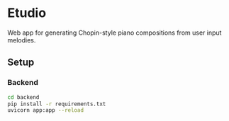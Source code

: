 # Etudio

Web app for generating Chopin-style piano compositions from user input melodies.

## Setup

### Backend
```bash
cd backend
pip install -r requirements.txt
uvicorn app:app --reload
